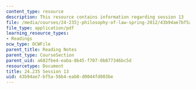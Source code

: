 ```yaml
---
content_type: resource
description: This resource contains information regarding session 13
file: /media/courses/24-235j-philosophy-of-law-spring-2012/43b94ae7bf5a56b4eab0d0044fd003be_MIT24_235JS12_Session13.pdf
file_type: application/pdf
learning_resource_types:
- Readings
ocw_type: OCWFile
parent_title: Reading Notes
parent_type: CourseSection
parent_uid: a682fbe4-eaba-8b45-f707-0b877346bc5d
resourcetype: Document
title: 24.235 Session 13
uid: 43b94ae7-bf5a-56b4-eab0-d0044fd003be
---
```

